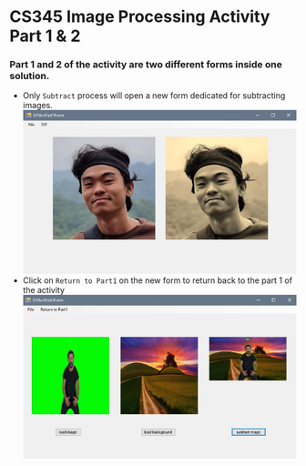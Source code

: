 # CS345 Image Processing Activity Part 1 & 2
### Part 1 and 2 of the activity are two different forms inside one solution.
* Only `Subtract` process will open a new form dedicated for subtracting images.
![alt text](docs/part1Form.jpg)
* Click on `Return to Part1` on the new form to return back to the part 1 of the activity
![alt text](docs/part2Form.jpg)
